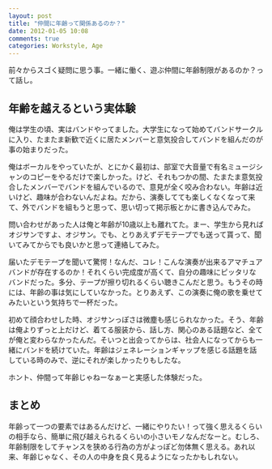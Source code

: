 ```yaml
---
layout: post
title: "仲間に年齢って関係あるのか？"
date: 2012-01-05 10:08
comments: true
categories: Workstyle, Age
---
```


前々からスゴく疑問に思う事。一緒に働く、遊ぶ仲間に年齢制限があるのか？って話し。

## 年齢を越えるという実体験

俺は学生の頃、実はバンドやってました。大学生になって始めてバンドサークルに入り、たまたま新歓で近くに居たメンバーと意気投合してバンドを組んだのが事の始まりだった。

俺はボーカルをやっていたが、とにかく最初は、部室で大音量で有名ミュージシャンのコピーをやるだけで楽しかった。けど、それもつかの間、たまたま意気投合したメンバーでバンドを組んでいるので、意見が全く咬み合わない。年齢は近いけど、趣味が合わないんだよね。だから、演奏してても楽しくなくなって来て、外でバンドを組もうと思って、思い切って掲示板とかに書き込んでみた。

問い合わせがあった人は俺と年齢が10歳以上も離れてた。まー、学生から見ればオジサンですよ、オジサン。でも、とりあえずデモテープでも送って貰って、聞いてみてからでも良いかと思って連絡してみた。

<!-- more -->

届いたデモテープを聞いて驚愕！なんだ、コレ！こんな演奏が出来るアマチュアバンドが存在するのか！それくらい完成度が高くて、自分の趣味にピッタリなバンドだった。多分、テープが擦り切れるくらい聴きこんだと思う。もうその時には、年齢の事は気にしていなかった。とりあえず、この演奏に俺の歌を乗せてみたいという気持ちで一杯だった。

初めて顔合わせした時、オジサンっぽさは微塵も感じられなかった。そう、年齢は俺よりずっと上だけど、着てる服装から、話し方、関心のある話題など、全てが俺と変わらなかったんだ。そいつと出会ってからは、社会人になってからも一緒にバンドを続けていた。年齢はジェネレーションギャップを感じる話題を話している時のみで、逆にそれが楽しかったりもしたな。

ホント、仲間って年齢じゃねーなぁーと実感した体験だった。

## まとめ

年齢って一つの要素ではあるんだけど、一緒にやりたい！って強く思えるくらいの相手なら、簡単に飛び越えられるくらいの小さいモノなんだなーと。むしろ、年齢制限をしてチャンスを狭める行為の方がよっぽど勿体無く思える。あれ以来、年齢じゃなく、その人の中身を良く見るようになったかもしれない。
